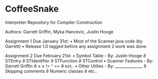 # CoffeeSnake
Interpreter Repository for Compiler Construction 

Authors: Garrett Griffin, Myka Hancevic, Justin Hooge

Assignment 1 Due January 31st: 
    • Most of the Scanner.java code (by Garrett)
    • Release 1.0 tagged before any assignment 2 work was done.

Assignment 2 Due February 21st:
    • Symbol Table - By: Justin Hooge
        ∂ STEntry
        ∂ STIdentifier
        ∂ STFunction
        ∂ STControl
    • Scanner Features - By: Garrett Griffin
        ∂ ≤ ≥ != ^ ==
        ∂ ect..
    • Other Utilies - By: ______________
        ∂ Skipping comments
        ∂ Numeric classes
        ∂ etc..

